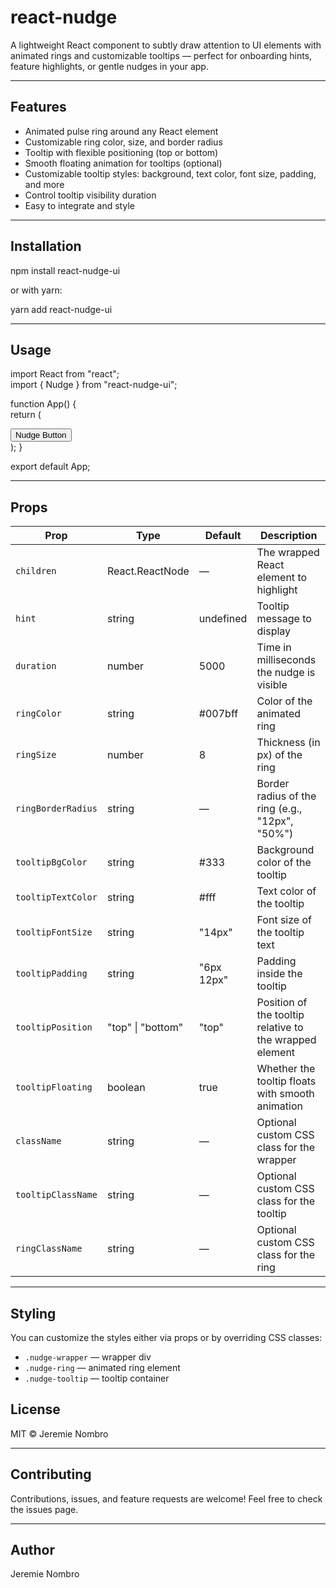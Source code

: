 # react-nudge

A lightweight React component to subtly draw attention to UI elements with animated rings and customizable tooltips — perfect for onboarding hints, feature highlights, or gentle nudges in your app.

---

## Features

- Animated pulse ring around any React element
- Customizable ring color, size, and border radius
- Tooltip with flexible positioning (top or bottom)
- Smooth floating animation for tooltips (optional)
- Customizable tooltip styles: background, text color, font size, padding, and more
- Control tooltip visibility duration
- Easy to integrate and style

---

## Installation

npm install react-nudge-ui

or with yarn:

yarn add react-nudge-ui

---

## Usage

import React from "react";  
import { Nudge } from "react-nudge-ui";

function App() {  
 return (

 <div style={{ padding: 40 }}>  
 <Nudge hint="Click me!" ringColor="tomato" tooltipPosition="top">  
 <button style={{ padding: "10px 20px", borderRadius: 12 }}>  
 Nudge Button  
 </button>  
 </Nudge>  
 </div>  
 );  
}

export default App;

---

## Props

| Prop               | Type              | Default    | Description                                             |
| ------------------ | ----------------- | ---------- | ------------------------------------------------------- |
| `children`         | React.ReactNode   | —          | The wrapped React element to highlight                  |
| `hint`             | string            | undefined  | Tooltip message to display                              |
| `duration`         | number            | 5000       | Time in milliseconds the nudge is visible               |
| `ringColor`        | string            | #007bff    | Color of the animated ring                              |
| `ringSize`         | number            | 8          | Thickness (in px) of the ring                           |
| `ringBorderRadius` | string            | —          | Border radius of the ring (e.g., "12px", "50%")         |
| `tooltipBgColor`   | string            | #333       | Background color of the tooltip                         |
| `tooltipTextColor` | string            | #fff       | Text color of the tooltip                               |
| `tooltipFontSize`  | string            | "14px"     | Font size of the tooltip text                           |
| `tooltipPadding`   | string            | "6px 12px" | Padding inside the tooltip                              |
| `tooltipPosition`  | "top" \| "bottom" | "top"      | Position of the tooltip relative to the wrapped element |
| `tooltipFloating`  | boolean           | true       | Whether the tooltip floats with smooth animation        |
| `className`        | string            | —          | Optional custom CSS class for the wrapper               |
| `tooltipClassName` | string            | —          | Optional custom CSS class for the tooltip               |
| `ringClassName`    | string            | —          | Optional custom CSS class for the ring                  |

---

## Styling

You can customize the styles either via props or by overriding CSS classes:

- `.nudge-wrapper` — wrapper div
- `.nudge-ring` — animated ring element
- `.nudge-tooltip` — tooltip container

## License

MIT © Jeremie Nombro

---

## Contributing

Contributions, issues, and feature requests are welcome! Feel free to check the issues page.

---

## Author

Jeremie Nombro
